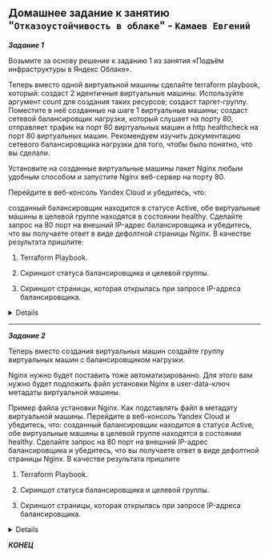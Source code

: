 ## Домашнее задание к занятию "`Отказоустойчивость в облаке`" - `Камаев Евгений`

***Задание 1***

Возьмите за основу решение к заданию 1 из занятия «Подъём инфраструктуры в Яндекс Облаке».

Теперь вместо одной виртуальной машины сделайте terraform playbook, который:
создаст 2 идентичные виртуальные машины. Используйте аргумент count для создания таких ресурсов;
создаст таргет-группу. Поместите в неё созданные на шаге 1 виртуальные машины;
создаст сетевой балансировщик нагрузки, который слушает на порту 80, отправляет трафик на порт 80 виртуальных машин и http healthcheck на порт 80 виртуальных машин.
Рекомендуем изучить документацию сетевого балансировщика нагрузки для того, чтобы было понятно, что вы сделали.

Установите на созданные виртуальные машины пакет Nginx любым удобным способом и запустите Nginx веб-сервер на порту 80.

Перейдите в веб-консоль Yandex Cloud и убедитесь, что:

созданный балансировщик находится в статусе Active,
обе виртуальные машины в целевой группе находятся в состоянии healthy.
Сделайте запрос на 80 порт на внешний IP-адрес балансировщика и убедитесь, что вы получаете ответ в виде дефолтной страницы Nginx.
В качестве результата пришлите:

1. Terraform Playbook.

2. Скриншот статуса балансировщика и целевой группы.

3. Скриншот страницы, которая открылась при запросе IP-адреса балансировщика.

<details>

![Screnshot](https://github.com/7Evgen7/Netology/blob/main/JPG/SFLT_03/10_3_1.jpg)

![Screnshot](https://github.com/7Evgen7/Netology/blob/main/JPG/SFLT_03/10_3_1.jpg)

</details>

---

***Задание 2***

Теперь вместо создания виртуальных машин создайте группу виртуальных машин с балансировщиком нагрузки.

Nginx нужно будет поставить тоже автоматизированно. Для этого вам нужно будет подложить файл установки Nginx в user-data-ключ метадаты виртуальной машины.

Пример файла установки Nginx.
Как подставлять файл в метадату виртуальной машины.
Перейдите в веб-консоль Yandex Cloud и убедитесь, что:
созданный балансировщик находится в статусе Active,
обе виртуальные машины в целевой группе находятся в состоянии healthy.
Сделайте запрос на 80 порт на внешний IP-адрес балансировщика и убедитесь, что вы получаете ответ в виде дефолтной страницы Nginx.
В качестве результата пришлите

1. Terraform Playbook.

2. Скриншот статуса балансировщика и целевой группы.

3. Скриншот страницы, которая открылась при запросе IP-адреса балансировщика.
<details>

![Screnshot](https://github.com/7Evgen7/Netology/blob/main/JPG/SFLT_03/10_3_2_1.jpg)

![Screnshot](https://github.com/7Evgen7/Netology/blob/main/JPG/SFLT_03/10_3_2_2.jpg)

![Screnshot](https://github.com/7Evgen7/Netology/blob/main/JPG/SFLT_03/10_3_2_3.jpg)

</details>



***КОНЕЦ***
